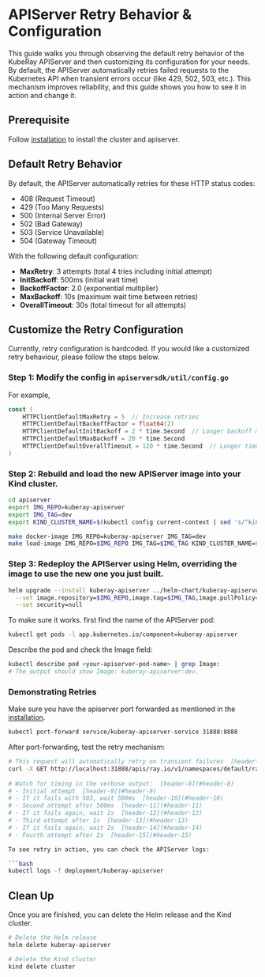 # APIServer Retry Behavior & Configuration

This guide walks you through observing the default retry behavior of the KubeRay APIServer and then customizing its configuration for your needs.
By default, the APIServer automatically retries failed requests to the Kubernetes API when transient errors occur
(like 429, 502, 503, etc.).
This mechanism improves reliability, and this guide shows you how to see it in action and change it.

## Prerequisite

Follow [installation](installation.md) to install the cluster and apiserver.

## Default Retry Behavior

By default, the APIServer automatically retries for these HTTP status codes:

- 408 (Request Timeout)  
- 429 (Too Many Requests)  
- 500 (Internal Server Error)  
- 502 (Bad Gateway)  
- 503 (Service Unavailable)  
- 504 (Gateway Timeout)

With the following default configuration:  
  
- **MaxRetry**: 3 attempts (total 4 tries including initial attempt)  
- **InitBackoff**: 500ms (initial wait time)  
- **BackoffFactor**: 2.0 (exponential multiplier)  
- **MaxBackoff**: 10s (maximum wait time between retries)  
- **OverallTimeout**: 30s (total timeout for all attempts)

## Customize the Retry Configuration

Currently, retry configuration is hardcoded. If you would like a customized retry behaviour, please follow the steps below.

### Step 1: Modify the config in `apiserversdk/util/config.go`

For example,

```go
const (  
    HTTPClientDefaultMaxRetry = 5  // Increase retries  
    HTTPClientDefaultBackoffFactor = float64(2)  
    HTTPClientDefaultInitBackoff = 2 * time.Second  // Longer backoff makes timing visible  
    HTTPClientDefaultMaxBackoff = 20 * time.Second  
    HTTPClientDefaultOverallTimeout = 120 * time.Second  // Longer timeout to allow more retries  
)
```

### Step 2: Rebuild and load the new APIServer image into your Kind cluster.

```bash
cd apiserver
export IMG_REPO=kuberay-apiserver
export IMG_TAG=dev
export KIND_CLUSTER_NAME=$(kubectl config current-context | sed 's/^kind-//')

make docker-image IMG_REPO=kuberay-apiserver IMG_TAG=dev
make load-image IMG_REPO=$IMG_REPO IMG_TAG=$IMG_TAG KIND_CLUSTER_NAME=$KIND_CLUSTER_NAME
```

### Step 3: Redeploy the APIServer using Helm, overriding the image to use the new one you just built.

```bash
helm upgrade --install kuberay-apiserver ../helm-chart/kuberay-apiserver --wait \
  --set image.repository=$IMG_REPO,image.tag=$IMG_TAG,image.pullPolicy=IfNotPresent \
  --set security=null
```

To make sure it works. first find the name of the APIServer pod:

```bash
kubectl get pods -l app.kubernetes.io/component=kuberay-apiserver
```

Describe the pod and check the Image field:

```bash
kubectl describe pod <your-apiserver-pod-name> | grep Image:
# The output should show Image: kuberay-apiserver:dev.
```

### Demonstrating Retries

Make sure you have the apiserver port forwarded as mentioned in the [installation](installation.md).

```bash
kubectl port-forward service/kuberay-apiserver-service 31888:8888
```
  
After port-forwarding, test the retry mechanism:  
  
```bash  
# This request will automatically retry on transient failures  [header-7](#header-7)
curl -X GET http://localhost:31888/apis/ray.io/v1/namespaces/default/rayclusters -v  
  
# Watch for timing in the verbose output:  [header-8](#header-8)
# - Initial attempt  [header-9](#header-9)
# - If it fails with 503, wait 500ms  [header-10](#header-10)
# - Second attempt after 500ms  [header-11](#header-11)
# - If it fails again, wait 1s  [header-12](#header-12)
# - Third attempt after 1s  [header-13](#header-13)
# - If it fails again, wait 2s  [header-14](#header-14)
# - Fourth attempt after 2s  [header-15](#header-15)

To see retry in action, you can check the APIServer logs:

```bash
kubectl logs -f deployment/kuberay-apiserver 
```

## Clean Up

Once you are finished, you can delete the Helm release and the Kind cluster.

```bash
# Delete the Helm release
helm delete kuberay-apiserver

# Delete the Kind cluster
kind delete cluster
```
